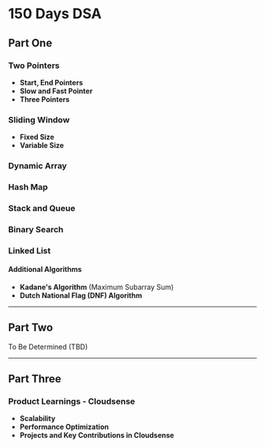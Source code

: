 # 150 Days DSA

## Part One

### Two Pointers
- **Start, End Pointers**
- **Slow and Fast Pointer**
- **Three Pointers**

### Sliding Window
- **Fixed Size**
- **Variable Size**

### Dynamic Array

### Hash Map

### Stack and Queue

### Binary Search

### Linked List

#### Additional Algorithms
- **Kadane's Algorithm** (Maximum Subarray Sum)
- **Dutch National Flag (DNF) Algorithm**

---

## Part Two

To Be Determined (TBD)

---

## Part Three

### Product Learnings - Cloudsense

- **Scalability**
- **Performance Optimization**
- **Projects and Key Contributions in Cloudsense**
